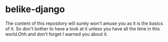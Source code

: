 # belike-django
The content of this repository will surely won't amuse you as it is the basics of it. So don't bother to have a look at it unless you have all the time in this world.Ohh and don't forget I warned you about it.
